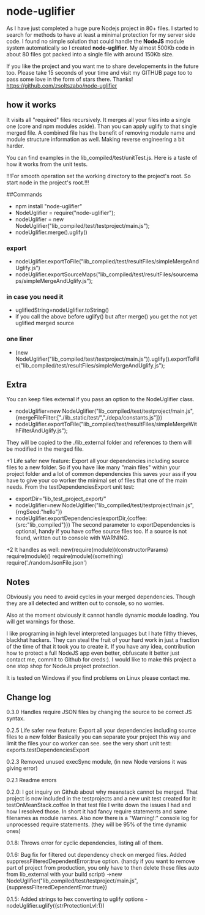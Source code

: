 node-uglifier
=========

As I have just completed a huge pure Nodejs project in 80+ files. I started to search for methods to have at least a minimal protection for my server side code.
I found no simple solution that could handle the **NodeJS** module system automatically so I created **node-uglifier**. My almost 500Kb code in about 80 files got packed into a single file with around 150Kb size.

If you like the project and you want me to share developements in the future too.
Please take 15 seconds of your time and visit my GITHUB page too to pass some love in the form of stars there. Thanks!
https://github.com/zsoltszabo/node-uglifier

how it works
--------

It visits all "required" files recursively. It merges all your files into a single one (core and npm modules aside). Than you can apply uglify to that single merged file.
A combined file has the benefit of removing module name and module structure information as well. Making reverse engineering a bit harder.

You can find examples in the lib_compiled/test/unitTest.js. Here is a taste of how it works from the unit tests.

!!!For smooth operation set the working directory to the project's root. So start node in the project's root.!!!

##Commands

* npm install "node-uglifier"
* NodeUglifier = require("node-uglifier");
* nodeUglifier = new NodeUglifier("lib_compiled/test/testproject/main.js");
* nodeUglifier.merge().uglify()

### export
* nodeUglifier.exportToFile("lib_compiled/test/resultFiles/simpleMergeAndUglify.js")
* nodeUglifier.exportSourceMaps("lib_compiled/test/resultFiles/sourcemaps/simpleMergeAndUglify.js");

### in case you need it
* uglifiedString=nodeUglifier.toString()
* if you call the above before uglify() but after merge() you get the not yet uglified merged source



### one liner
*  (new NodeUglifier("lib_compiled/test/testproject/main.js")).uglify().exportToFile("lib_compiled/test/resultFiles/simpleMergeAndUglify.js");


Extra
--------
You can keep files external if you pass an option to the NodeUglifier class.

* nodeUglifier=new NodeUglifier("lib_compiled/test/testproject/main.js",{mergeFileFilter:["./lib_static/test/","./depa/constants.js"]})
* nodeUglifier.exportToFile("lib_compiled/test/resultFiles/simpleMergeWithFilterAndUglify.js");

They will be copied to the ./lib_external folder and references to them will be modified in the merged file.

+1
Life safer new feature: Export all your dependencies including source files to a new folder. So if you have like many "main files" within your project folder
and a lot of common dependencies this saves your ass if you have to give your co worker the minimal set of files that one of the main needs. From the testDependenciesExport unit test:
*  exportDir="lib_test_project_export/"
*  nodeUglifier=new NodeUglifier("lib_compiled/test/testproject/main.js",{rngSeed:"hello"})
*  nodeUglifier.exportDependencies(exportDir,{coffee:{src:"lib_compiled"}})
The second parameter to exportDependencies is optional, handy if you have coffee source files too. If a source is not found, written out to console with WARNING.

+2
It handles as well:
 new(require(module))(constructorParams)
 require(module)()
 require(module)(something)
 require('./randomJsonFile.json')

Notes
--------
Obviously you need to avoid cycles in your merged dependencies. Though they are all detected and written out to console, so no worries.

Also at the moment obviously it cannot handle dynamic module loading. You will get warnings for those.

I like programing in high level interpreted languages but I hate filthy thieves, blackhat hackers. They can steal the fruit of your hard work in just a fraction of the time of that it took you to create it.
If you have any idea, contribution how to protect a full NodeJS app even better, obfuscate it better just contact me, commit to Github for creds:). I would like to make this project
a one stop shop for NodeJs project protection.

It is tested on Windows if you find problems on Linux please contact me.

Change log
--------
0.3.0 Handles require JSON files by changing the source to be correct JS syntax.

0.2.5 Life safer new feature: Export all your dependencies including source files to a new folder
      Basically you can separate your project this way and limit the files your co worker can see.
      see the very short unit test: exports.testDependenciesExport

0.2.3 Removed unused execSync module, (in new Node versions it was giving error)

0.2.1  Readme errors

0.2.0: I got inquiry on Github about why meanstack cannot be merged. That project is now included in the testprojects and a new unit test created for it: testOnMeanStack.coffee
       In that test file I write down the issues I had and how I resolved those. In short it had fancy require statements and same filenames as module names.
       Also now there is a "Warning!:" console log for unprocessed require statements. (they will be 95% of the time dynamic ones)

0.1.8: Throws error for cyclic dependencies, listing all of them.

0.1.6: Bug fix for filtered out dependency check on merged files.
       Added suppressFilteredDependentError:true option. (handy if you want to remove part of project from production, you only have to then delete these files auto from lib_external with your build script)
       ->new NodeUglifier("lib_compiled/test/testproject/main.js",{suppressFilteredDependentError:true})

0.1.5: Added strings to hex converting to uglify options - nodeUglifier.uglify({strProtectionLvl:1})
